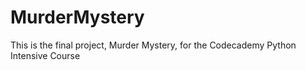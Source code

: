 # MurderMystery
This is the final project, Murder Mystery, for the Codecademy Python Intensive Course

